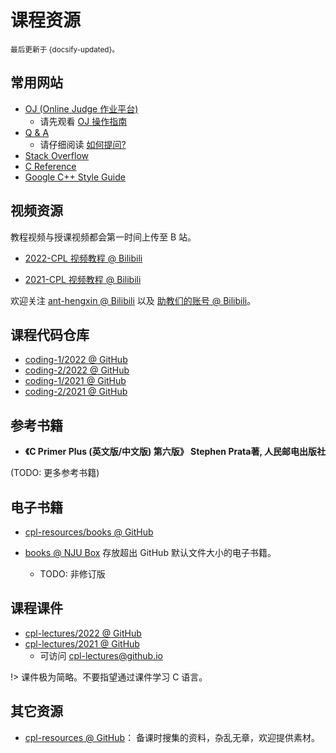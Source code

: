 # 课程资源

<small>最后更新于 {docsify-updated}。</small>

## 常用网站

- [OJ (Online Judge 作业平台)]()
  - 请先观看 [OJ 操作指南](./ex-guides?id=oj-必看-tilnel)
- [Q & A]()
  - 请仔细阅读 [如何提问?](./qa?id=关于提问与求助)
- [Stack Overflow](https://stackoverflow.com/)
- [C Reference](https://en.cppreference.com/w/c)
- [Google C++ Style Guide](https://google.github.io/styleguide/cppguide.html)

## 视频资源

教程视频与授课视频都会第一时间上传至 B 站。

- [2022-CPL 视频教程 @ Bilibili](https://space.bilibili.com/479141149/channel/seriesdetail?sid=2609917)

- [2021-CPL 视频教程 @ Bilibili](https://space.bilibili.com/479141149/channel/seriesdetail?sid=490580)

欢迎关注 [ant-hengxin @ Bilibili](https://space.bilibili.com/479141149) 以及 [助教们的账号 @ Bilibili](./qa?id=助教信息)。

## 课程代码仓库

- [coding-1/2022 @ GitHub]()
- [coding-2/2022 @ GitHub]()
- [coding-1/2021 @ GitHub](https://github.com/courses-at-nju-by-hfwei/cpl-coding-1)
- [coding-2/2021 @ GitHub](https://github.com/courses-at-nju-by-hfwei/cpl-coding-2)

## 参考书籍

- **《C Primer Plus (英文版/中文版) 第六版》 Stephen Prata著, 人民邮电出版社**


(TODO: 更多参考书籍)

## 电子书籍

- [cpl-resources/books @ GitHub](https://github.com/courses-at-nju-by-hfwei/cpl-resources/tree/main/books)

- [books @ NJU Box](https://box.nju.edu.cn/d/72a86dce9c444e98a7bd/) 存放超出 GitHub 默认文件大小的电子书籍。
  - TODO: 非修订版

## 课程课件

- [cpl-lectures/2022 @ GitHub](https://github.com/courses-at-nju-by-hfwei/cpl-lectures/blob/main/2022)
- [cpl-lectures/2021 @ GitHub](https://github.com/courses-at-nju-by-hfwei/cpl-lectures/tree/main/2021)
  - 可访问 [cpl-lectures@github.io](https://courses-at-nju-by-hfwei.github.io/cpl-lectures/)

!> 课件极为简略。不要指望通过课件学习 C 语言。

## 其它资源

- [cpl-resources @ GitHub](https://github.com/courses-at-nju-by-hfwei/cpl-resources)：
备课时搜集的资料，杂乱无章，欢迎提供素材。